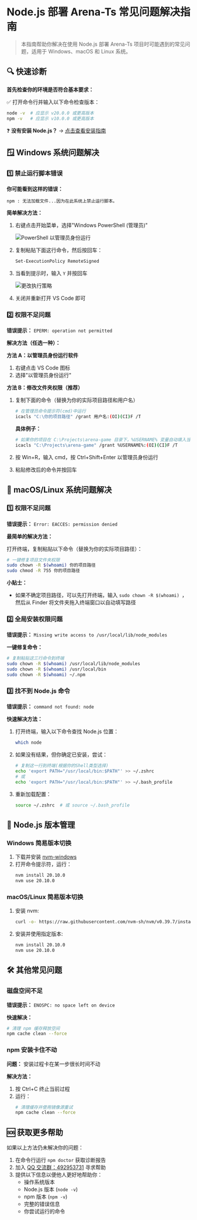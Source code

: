 # Node.js 部署 Arena-Ts 常见问题解决指南

> 本指南帮助你解决在使用 Node.js 部署 Arena-Ts 项目时可能遇到的常见问题，适用于 Windows、macOS 和 Linux 系统。

## 🔍 快速诊断

**首先检查你的环境是否符合基本要求：**

✅ 打开命令行并输入以下命令检查版本：

```bash
node -v  # 应显示 v20.0.0 或更高版本
npm -v   # 应显示 v10.0.0 或更高版本
```

❓ **没有安装 Node.js？** → [点击查看安装指南](./nodejs)

## 🪟 Windows 系统问题解决

### 1️⃣ 禁止运行脚本错误

**你可能看到这样的错误：**

```
npm : 无法加载文件...因为在此系统上禁止运行脚本。
```

**简单解决方法：**

1. 右键点击开始菜单，选择"Windows PowerShell (管理员)"

   ![PowerShell 以管理员身份运行](/QQ20241204-212524.png)

2. 复制粘贴下面这行命令，然后按回车：

   ```bash
   Set-ExecutionPolicy RemoteSigned
   ```

3. 当看到提示时，输入 `Y` 并按回车

   ![更改执行策略](/QQ20241204-212656.png)

4. 关闭并重新打开 VS Code 即可

### 2️⃣ 权限不足问题

**错误提示：** `EPERM: operation not permitted`

**解决方法（任选一种）：**

**方法 A：以管理员身份运行软件**

1. 右键点击 VS Code 图标
2. 选择"以管理员身份运行"

**方法 B：修改文件夹权限（推荐）**

1. 复制下面的命令（替换为你的实际项目路径和用户名）

   ```bash
   # 在管理员命令提示符(cmd)中运行
   icacls "C:\你的项目路径" /grant 用户名:(OI)(CI)F /T
   ```

   **具体例子：**

   ```bash
   # 如果你的项目在 C:\Projects\arena-game 目录下，%USERNAME% 变量自动填入当前用户名
   icacls "C:\Projects\arena-game" /grant %USERNAME%:(OI)(CI)F /T
   ```

2. 按 Win+R，输入 cmd，按 Ctrl+Shift+Enter 以管理员身份运行
3. 粘贴修改后的命令并按回车

## 🍎 macOS/Linux 系统问题解决

### 1️⃣ 权限不足问题

**错误提示：** `Error: EACCES: permission denied`

**最简单的解决方法：**

打开终端，复制粘贴以下命令（替换为你的实际项目路径）：

```bash
# 一键修复项目文件夹权限
sudo chown -R $(whoami) 你的项目路径
sudo chmod -R 755 你的项目路径
```

**小贴士：**

- 如果不确定项目路径，可以先打开终端，输入 `sudo chown -R $(whoami) `，然后从 Finder 将文件夹拖入终端窗口以自动填写路径

### 2️⃣ 全局安装权限问题

**错误提示：** `Missing write access to /usr/local/lib/node_modules`

**一键修复命令：**

```bash
# 复制粘贴这三行命令到终端
sudo chown -R $(whoami) /usr/local/lib/node_modules
sudo chown -R $(whoami) /usr/local/bin
sudo chown -R $(whoami) ~/.npm
```

### 3️⃣ 找不到 Node.js 命令

**错误提示：** `command not found: node`

**快速解决方法：**

1. 打开终端，输入以下命令查找 Node.js 位置：

   ```bash
   which node
   ```

2. 如果没有结果，但你确定已安装，尝试：

   ```bash
   # 复制这一行到终端(根据你的Shell类型选择)
   echo 'export PATH="/usr/local/bin:$PATH"' >> ~/.zshrc
   # 或
   echo 'export PATH="/usr/local/bin:$PATH"' >> ~/.bash_profile
   ```

3. 重新加载配置：
   ```bash
   source ~/.zshrc  # 或 source ~/.bash_profile
   ```

## 🔄 Node.js 版本管理

### Windows 简易版本切换

1. 下载并安装 [nvm-windows](https://github.com/coreybutler/nvm-windows/releases)
2. 打开命令提示符，运行：
   ```bash
   nvm install 20.10.0
   nvm use 20.10.0
   ```

### macOS/Linux 简易版本切换

1. 安装 nvm:

   ```bash
   curl -o- https://raw.githubusercontent.com/nvm-sh/nvm/v0.39.7/install.sh | bash
   ```

2. 安装并使用指定版本:
   ```bash
   nvm install 20.10.0
   nvm use 20.10.0
   ```

## 🛠️ 其他常见问题

### 磁盘空间不足

**错误提示：** `ENOSPC: no space left on device`

**快速解决：**

```bash
# 清理 npm 缓存释放空间
npm cache clean --force
```

### npm 安装卡住不动

**问题：** 安装过程卡在某一步很长时间不动

**解决方法：**

1. 按 Ctrl+C 终止当前过程
2. 运行：
   ```bash
   # 清理缓存并使用镜像源重试
   npm cache clean --force
   ```

## 🆘 获取更多帮助

如果以上方法仍未解决你的问题：

1. 在命令行运行 `npm doctor` 获取诊断报告
2. 加入 [QQ 交流群：492953731](https://qm.qq.com/q/tvrI6iSl56) 寻求帮助
3. 提供以下信息以便他人更好地帮助你：
   - 操作系统版本
   - Node.js 版本 (`node -v`)
   - npm 版本 (`npm -v`)
   - 完整的错误信息
   - 你尝试运行的命令
